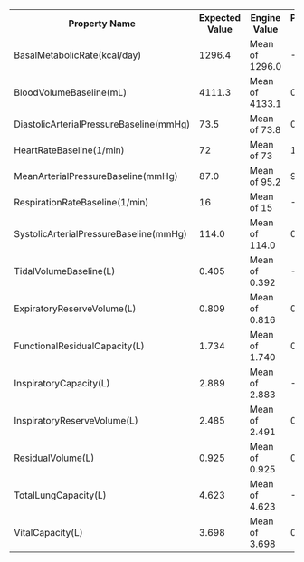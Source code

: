 <table class="doxtable">
<tr>
<th>Property Name </th><th>Expected Value </th><th>Engine Value </th><th>Percent Error </th><th>Notes  </th></tr>
<tr>
<td>BasalMetabolicRate(kcal/day) </td><td>1296.4 </td><td>Mean of 1296.0 </td><td><span class="success">-0%</span> </td><td></td></tr>
<tr>
<td>BloodVolumeBaseline(mL) </td><td>4111.3 </td><td>Mean of 4133.1 </td><td><span class="success">0.5%</span> </td><td></td></tr>
<tr>
<td>DiastolicArterialPressureBaseline(mmHg) </td><td>73.5 </td><td>Mean of 73.8 </td><td><span class="success">0.4%</span> </td><td></td></tr>
<tr>
<td>HeartRateBaseline(1/min) </td><td>72 </td><td>Mean of 73 </td><td><span class="success">1.4%</span> </td><td></td></tr>
<tr>
<td>MeanArterialPressureBaseline(mmHg) </td><td>87.0 </td><td>Mean of 95.2 </td><td><span class="success">9.5%</span> </td><td></td></tr>
<tr>
<td>RespirationRateBaseline(1/min) </td><td>16 </td><td>Mean of 15 </td><td><span class="success">-6.2%</span> </td><td></td></tr>
<tr>
<td>SystolicArterialPressureBaseline(mmHg) </td><td>114.0 </td><td>Mean of 114.0 </td><td><span class="success">0%</span> </td><td></td></tr>
<tr>
<td>TidalVolumeBaseline(L) </td><td>0.405 </td><td>Mean of 0.392 </td><td><span class="success">-3.2%</span> </td><td></td></tr>
<tr>
<td>ExpiratoryReserveVolume(L) </td><td>0.809 </td><td>Mean of 0.816 </td><td><span class="success">0.9%</span> </td><td></td></tr>
<tr>
<td>FunctionalResidualCapacity(L) </td><td>1.734 </td><td>Mean of 1.740 </td><td><span class="success">0.3%</span> </td><td></td></tr>
<tr>
<td>InspiratoryCapacity(L) </td><td>2.889 </td><td>Mean of 2.883 </td><td><span class="success">-0.2%</span> </td><td></td></tr>
<tr>
<td>InspiratoryReserveVolume(L) </td><td>2.485 </td><td>Mean of 2.491 </td><td><span class="success">0.2%</span> </td><td></td></tr>
<tr>
<td>ResidualVolume(L) </td><td>0.925 </td><td>Mean of 0.925 </td><td><span class="success">0%</span> </td><td></td></tr>
<tr>
<td>TotalLungCapacity(L) </td><td>4.623 </td><td>Mean of 4.623 </td><td><span class="success">-0%</span> </td><td></td></tr>
<tr>
<td>VitalCapacity(L) </td><td>3.698 </td><td>Mean of 3.698 </td><td><span class="success">0%</span> </td><td></td></tr>
</table>